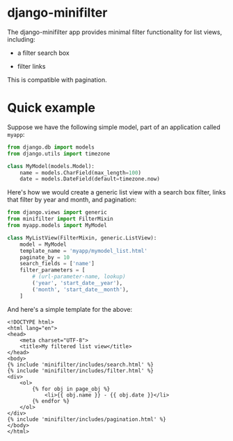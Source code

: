 # django-minifilter

The django-minifilter app provides minimal filter functionality for list views, including:

- a filter search box

- filter links

This is compatible with pagination.

# Quick example

Suppose we have the following simple model, part of an application called `myapp`:

```python
from django.db import models
from django.utils import timezone

class MyModel(models.Model):
    name = models.CharField(max_length=100)
    date = models.DateField(default=timezone.now)
```

Here's how we would create a generic list view with a search box filter, links that filter by year and month, and pagination:

```python
from django.views import generic
from minifilter import FilterMixin
from myapp.models import MyModel

class MyListView(FilterMixin, generic.ListView):
    model = MyModel
    template_name = 'myapp/mymodel_list.html'
    paginate_by = 10
    search_fields = ['name']
    filter_parameters = [  
        # (url-parameter-name, lookup)
        ('year', 'start_date__year'), 
        ('month', 'start_date__month'),
    ]
```
And here's a simple template for the above:

```jinja2
<!DOCTYPE html>
<html lang="en">
<head>
    <meta charset="UTF-8">
    <title>My filtered list view</title>
</head>
<body>
{% include 'minifilter/includes/search.html' %}
{% include 'minifilter/includes/filter.html' %}
<div>
    <ol>
        {% for obj in page_obj %}
            <li>{{ obj.name }} - {{ obj.date }}</li>
        {% endfor %}
    </ol>
</div>
{% include 'minifilter/includes/pagination.html' %}
</body>
</html>
```


